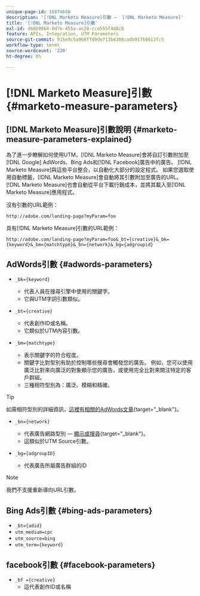 ```yaml
---
unique-page-id: 18874608
description: '[!DNL Marketo Measure]引數 —  [!DNL Marketo Measure]'
title: '[!DNL Marketo Measure]引數'
exl-id: d66b9864-0d7e-455a-ae20-cca555f4d8c8
feature: APIs, Integration, UTM Parameters
source-git-commit: 915e9c5a968ffd9de713b4308cadb91768613fc5
workflow-type: tm+mt
source-wordcount: '230'
ht-degree: 0%

---
```


# [!DNL Marketo Measure]引數 {#marketo-measure-parameters}

## [!DNL Marketo Measure]引數說明 {#marketo-measure-parameters-explained}

為了進一步瞭解如何使用UTM，[!DNL Marketo Measure]會將自訂引數附加至[!DNL Google] AdWords、Bing Ads和[!DNL Facebook]廣告中的廣告。 [!DNL Marketo Measure]與這些平台整合，以自動化大部分的設定程式。 如果您選取使用自動標籤，[!DNL Marketo Measure]會自動將其引數附加至廣告的URL。 [!DNL Marketo Measure]也會自動從平台下載行銷成本，並將其載入至[!DNL Marketo Measure]應用程式。

沒有引數的URL範例：

`http://adobe.com/landing-page?myParam=foo`

具有[!DNL Marketo Measure]引數的URL範例：

`http://adobe.com/landing-page?myParam=foo&_bt={creative}&_bk={keyword}&_bm={matchtype}&_bn={network}&_bg={adgroupid}`

## AdWords引數 {#adwords-parameters}

* `_bk={keyword}`
   * 代表人員在搜尋引擎中使用的關鍵字。
   * 它與UTM字詞引數類似。

* `_bt={creative}`
   * 代表創作ID或名稱。
   * 它類似於UTM內容引數。

* `_bm={matchtype}`
   * 表示關鍵字的符合程度。
   * 關鍵字比對型別有助於控制哪些搜尋會觸發您的廣告。 例如，您可以使用廣泛比對來向廣泛的對象顯示您的廣告，或使用完全比對來關注特定的客戶群組。
   * 三種相符型別為：廣泛、模糊和精確。

>[!TIP]
>
>如需相符型別的詳細資訊，[這裡有相關的AdWords文章](https://support.google.com/adwords/answer/2497836?hl=en){target="_blank"}。

* `_bn={network}`
   * 代表廣告網路型別 — [顯示或搜尋](https://support.google.com/adwords/answer/1752334?hl=en){target="_blank"}。
   * 這類似於UTM Source引數。

* `_bg={adgroupID}`
   * 代表廣告所屬廣告群組的ID

>[!NOTE]
>
>我們不支援重新導向URL引數。

## Bing Ads引數 {#bing-ads-parameters}

* `_bt={adid}`
* `utm_medium=cpc`
* `utm_source=bing`
* `utm_term={keyword}`

## facebook引數 {#facebook-parameters}

* `_bf ={creative}`
   * 這代表創作ID或名稱
